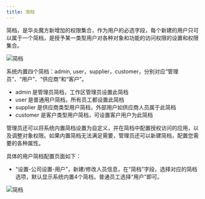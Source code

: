 ```yaml
---
title: 简档
---
```


简档，是华炎魔方新增加的权限集合，作为用户的必选字段，每个新建的用户只可以属于一个简档，是授予某一类型用户对各种对象和功能的访问权限的设置和权限集合。

![简档](/assets/workflow/profile_1.png)

系统内置四个简档：admin, user，supplier，customer，分别对应“管理员”、“用户”、“供应商”和“客户”。
- admin 是管理员简档，工作区管理员设置此简档
- user 是普通用户简档，所有员工都设置此简档
- supplier 是供应商类型用户简档，外部用户如供应商人员属于此简档
- customer 是客户类型用户简档，可设置客户用户为此简档

管理员还可以将系统内置简档设置为自定义，并在简档中配置授权访问的应用，以及调整对象权限。如果内置简档无法满足需要，管理员还可以新建简档，配置您需要的各种属性。

具体的用户简档配置页面如下：

- “设置-公司设置-用户”，新建/修改人员信息，在“简档”字段，选择对应的简档选项，默认显示系统内置4个简档，普通员工选择“用户”即可。

![简档](/assets/workflow/profile_2.png)


